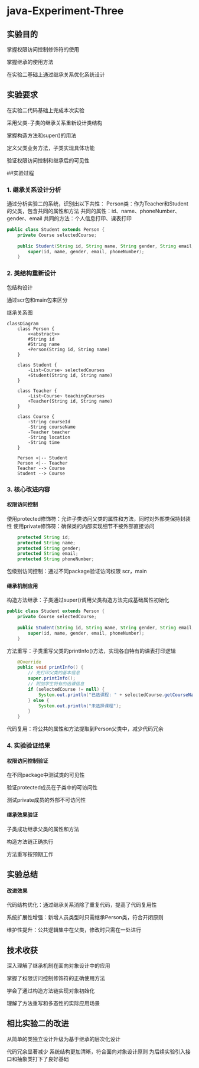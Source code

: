 # java-Experiment-Three
## 实验目的
掌握权限访问控制修饰符的使用

掌握继承的使用方法

在实验二基础上通过继承关系优化系统设计
## 实验要求
在实验二代码基础上完成本次实验

采用父类-子类的继承关系重新设计类结构

掌握构造方法和super()的用法

定义父类业务方法，子类实现具体功能

验证权限访问控制和继承后的可见性

##实验过程
### 1. 继承关系设计分析
通过分析实验二的系统，识别出以下共性：
Person类：作为Teacher和Student的父类，包含共同的属性和方法
共同的属性：id、name、phoneNumber、gender、email
共同的方法：个人信息打印、课表打印
``` java
public class Student extends Person {
    private Course selectedCourse;
    
    public Student(String id, String name, String gender, String email, String phoneNumber) {
        super(id, name, gender, email, phoneNumber);
    }
```
### 2. 类结构重新设计
包结构设计

通过scr包和main包来区分

继承关系图
```mermaid
classDiagram
    class Person {
        <<abstract>>
        #String id
        #String name
        +Person(String id, String name)
    }
    
    class Student {
        -List~Course~ selectedCourses
        +Student(String id, String name)
    }
    
    class Teacher {
        -List~Course~ teachingCourses
        +Teacher(String id, String name)
    }
    
    class Course {
        -String courseId
        -String courseName
        -Teacher teacher
        -String location
        -String time
    }
    
    Person <|-- Student
    Person <|-- Teacher
    Teacher --> Course
    Student --> Course
```
### 3. 核心改进内容
#### 权限访问控制

使用protected修饰符：允许子类访问父类的属性和方法，同时对外部类保持封装性
使用private修饰符：确保类的内部实现细节不被外部直接访问
```java
    protected String id;
    protected String name;
    protected String gender;
    protected String email;
    protected String phoneNumber;
```

包级别访问控制：通过不同package验证访问权限
 scr，main
#### 继承机制应用

构造方法继承：子类通过super()调用父类构造方法完成基础属性初始化
```java
public class Student extends Person {
    private Course selectedCourse;
    
    public Student(String id, String name, String gender, String email, String phoneNumber) {
        super(id, name, gender, email, phoneNumber);
    }
```

方法重写：子类重写父类的printInfo()方法，实现各自特有的课表打印逻辑
```java
    @Override
    public void printInfo() {
        // 先打印父类的基本信息
        super.printInfo();
        // 附加学生特有的选课信息
        if (selectedCourse != null) {
            System.out.println("已选课程: " + selectedCourse.getCourseName());
        } else {
            System.out.println("未选择课程");
        }
    }
```
代码复用：将公共的属性和方法提取到Person父类中，减少代码冗余

### 4. 实验验证结果
#### 权限访问控制验证

在不同package中测试类的可见性

验证protected成员在子类中的可访问性

测试private成员的外部不可访问性

#### 继承效果验证
子类成功继承父类的属性和方法

构造方法链正确执行

方法重写按预期工作

## 实验总结
#### 改进效果

代码结构优化：通过继承关系消除了重复代码，提高了代码复用性

系统扩展性增强：新增人员类型时只需继承Person类，符合开闭原则

维护性提升：公共逻辑集中在父类，修改时只需在一处进行
## 技术收获
深入理解了继承机制在面向对象设计中的应用

掌握了权限访问控制修饰符的正确使用方法

学会了通过构造方法链实现对象初始化

理解了方法重写和多态性的实际应用场景
## 相比实验二的改进
从简单的类独立设计升级为基于继承的层次化设计

代码冗余显著减少
系统结构更加清晰，符合面向对象设计原则
为后续实验引入接口和抽象类打下了良好基础
